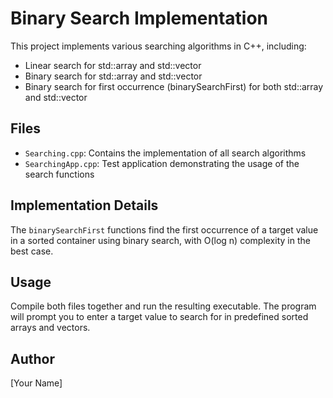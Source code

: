 # Binary Search Implementation

This project implements various searching algorithms in C++, including:
- Linear search for std::array and std::vector
- Binary search for std::array and std::vector
- Binary search for first occurrence (binarySearchFirst) for both std::array and std::vector

## Files
- `Searching.cpp`: Contains the implementation of all search algorithms
- `SearchingApp.cpp`: Test application demonstrating the usage of the search functions

## Implementation Details
The `binarySearchFirst` functions find the first occurrence of a target value in a sorted container using binary search, with O(log n) complexity in the best case.

## Usage
Compile both files together and run the resulting executable. The program will prompt you to enter a target value to search for in predefined sorted arrays and vectors.

## Author
[Your Name]
